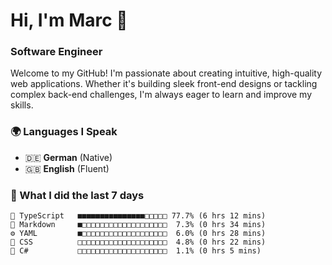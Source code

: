 # Hi, I'm Marc 👋 
### Software Engineer

Welcome to my GitHub! I'm passionate about creating intuitive, high-quality web applications. Whether it's building sleek front-end designs or tackling complex back-end challenges, I'm always eager to learn and improve my skills.  

### 🌍 Languages I Speak  
- 🇩🇪 **German** (Native)  
- 🇬🇧 **English** (Fluent)

### 🤯 What I did the last 7 days

```
🔷 TypeScript   ■■■■■■■■■■■■■■■□□□□□ 77.7% (6 hrs 12 mins)
📝 Markdown     ■□□□□□□□□□□□□□□□□□□□  7.3% (0 hrs 34 mins)
⚙️ YAML         ■□□□□□□□□□□□□□□□□□□□  6.0% (0 hrs 28 mins)
🎨 CSS          □□□□□□□□□□□□□□□□□□□□  4.8% (0 hrs 22 mins)
🔷 C#           □□□□□□□□□□□□□□□□□□□□  1.1% (0 hrs 5 mins)
```